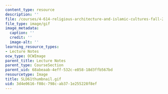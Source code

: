 ```yaml
---
content_type: resource
description: ''
file: /courses/4-614-religious-architecture-and-islamic-cultures-fall-2002/3d4e0616f08c798cab371e255228f8ef_SLD61thumbnail.gif
file_type: image/gif
image_metadata:
  caption: ''
  credit: ''
  image-alt: ''
learning_resource_types:
- Lecture Notes
ocw_type: OCWImage
parent_title: Lecture Notes
parent_type: CourseSection
parent_uid: 68abeaab-4eff-532c-e858-18d3ffb567bd
resourcetype: Image
title: SLD61thumbnail.gif
uid: 3d4e0616-f08c-798c-ab37-1e255228f8ef
---
```

